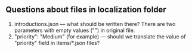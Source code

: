 ## Questions about files in localization folder
1. introductions.json — what should be written there? There are two parameters with empty values ("") in original file.
2. "priority": "Medium" (for example) — should we translate the value of "priority" field in items/\*.json files?
